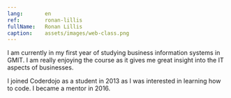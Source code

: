 ```yaml
---
lang:       en
ref:        ronan-lillis
fullName:   Ronan Lillis
caption:    assets/images/web-class.png
---
```


I am currently in my first year of studying business information systems in GMIT.
I am really enjoying the course as it gives me great insight into the IT aspects of businesses.

I joined Coderdojo as a student in 2013 as I was interested in learning how to code. I became a mentor in 2016.
